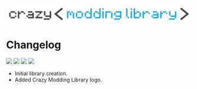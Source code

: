 <!---
https://www.markdownguide.org/basic-syntax/
https://shields.io/category/other
-->

![Crazy Modding Library](/src/main/resources/logo.png)

# Changelog

![](https://img.shields.io/badge/Mod%20Version-1.0.0-informational)
![](https://img.shields.io/badge/Supported%20Versions-grey.svg)
[![](https://img.shields.io/badge/1.19.3-green.svg)](https://github.com/AndysMods/crazy-modding-library)
![](https://img.shields.io/badge/Release%20Date-2/19/2023-orange)

- Initial library creation.
- Added Crazy Modding Library logo.